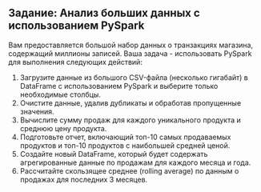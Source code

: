 ## Задание: Анализ больших данных с использованием PySpark

Вам предоставляется большой набор данных о транзакциях магазина, содержащий миллионы записей. Ваша задача - использовать PySpark для выполнения следующих действий:

1. Загрузите данные из большого CSV-файла (несколько гигабайт) в DataFrame с использованием PySpark и выберите только необходимые столбцы.
2. Очистите данные, удалив дубликаты и обработав пропущенные значения.
3. Вычислите сумму продаж для каждого уникального продукта и среднюю цену продукта.
4. Подготовьте отчет, включающий топ-10 самых продаваемых продуктов и топ-10 продуктов с наибольшей средней ценой.
5. Создайте новый DataFrame, который будет содержать агрегированные данные по продажам для каждого месяца и года.
6. Рассчитайте скользящее среднее (rolling average) по данным о продажах для последних 3 месяцев.
